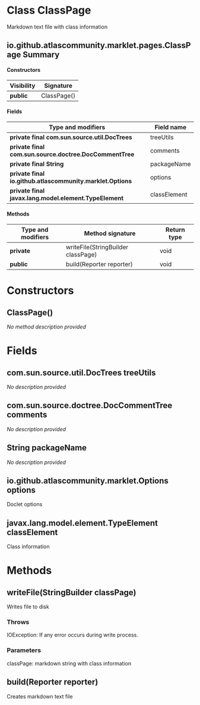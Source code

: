Class ClassPage
===============
Markdown text file with class information

io.github.atlascommunity.marklet.pages.ClassPage Summary
-------
#### Constructors
| Visibility | Signature   |
| ---------- | ----------- |
| **public** | ClassPage() |
#### Fields
| Type and modifiers                                         | Field name   |
| ---------------------------------------------------------- | ------------ |
| **private final com.sun.source.util.DocTrees**             | treeUtils    |
| **private final com.sun.source.doctree.DocCommentTree**    | comments     |
| **private final String**                                   | packageName  |
| **private final io.github.atlascommunity.marklet.Options** | options      |
| **private final javax.lang.model.element.TypeElement**     | classElement |
#### Methods
| Type and modifiers | Method signature                   | Return type |
| ------------------ | ---------------------------------- | ----------- |
| **private**        | writeFile(StringBuilder classPage) | void        |
| **public**         | build(Reporter reporter)           | void        |

Constructors
============
ClassPage()
-----------
*No method description provided*



Fields
======
com.sun.source.util.DocTrees treeUtils
--------------------------------------
*No description provided*


com.sun.source.doctree.DocCommentTree comments
----------------------------------------------
*No description provided*


String packageName
----------------------------
*No description provided*


io.github.atlascommunity.marklet.Options options
------------------------------------------------
Doclet options


javax.lang.model.element.TypeElement classElement
-------------------------------------------------
Class information



Methods
=======
writeFile(StringBuilder classPage)
----------------------------------
Writes file to disk

### Throws

IOException: If any error occurs during write process.

### Parameters

classPage: markdown string with class information


build(Reporter reporter)
------------------------
Creates markdown text file



